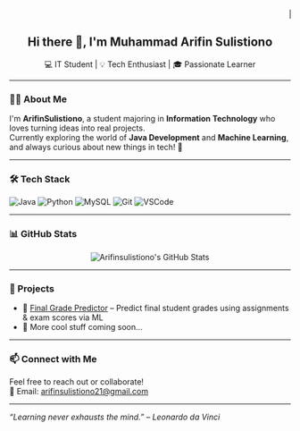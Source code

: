 <!-- Profil Rozalia - README GitHub -->
<marquee direction="left" scrollamount="6">
🚀 Hello, I'm <strong>ArifinSulistiono</strong> — Welcome to my GitHub Profile! 👩‍💻
</marquee>


<h2 align="center">Hi there 👋, I'm Muhammad Arifin Sulistiono</h2>
<p align="center">💻 IT Student | 💡 Tech Enthusiast | 🎓 Passionate Learner</p>

---

### 👩‍💻 About Me

I'm **ArifinSulistiono**, a student majoring in **Information Technology** who loves turning ideas into real projects.  
Currently exploring the world of **Java Development** and **Machine Learning**, and always curious about new things in tech! 🚀

---

### 🛠️ Tech Stack

![Java](https://img.shields.io/badge/Java-ED8B00?style=for-the-badge&logo=java&logoColor=white)
![Python](https://img.shields.io/badge/Python-3776AB?style=for-the-badge&logo=python&logoColor=white)
![MySQL](https://img.shields.io/badge/MySQL-005C84?style=for-the-badge&logo=mysql&logoColor=white)
![Git](https://img.shields.io/badge/Git-F05032?style=for-the-badge&logo=git&logoColor=white)
![VSCode](https://img.shields.io/badge/VS%20Code-007ACC?style=for-the-badge&logo=visual-studio-code&logoColor=white)

---

### 📊 GitHub Stats

<p align="center">
  <img src="https://github-readme-stats.vercel.app/api?username=Arifinsulistiono&show_icons=true&theme=radical" alt="Arifinsulistiono's GitHub Stats" />
</p>

---

### 📁 Projects

- 🎯 [Final Grade Predictor]([https://github.com//final-grade-predictor](https://github.com/Arifinsulistiono/pemweb)) – Predict final student grades using assignments & exam scores via ML
- 🚧 More cool stuff coming soon...

---

### 📫 Connect with Me

Feel free to reach out or collaborate!  
📧 Email: arifinsulistiono21@gmail.com  

---

*“Learning never exhausts the mind.” – Leonardo da Vinci*
